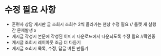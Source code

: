 # 수정 필요 사항

* 훈련사 상담 게시판 글 조회시 조회수 2씩 올라가는 현상 수정 필요 // 톰캣 재 실행간 문제발생 x 
* 게시글 작성시 본문에 작성된 이미지 다운로드에서 다운되도록 수정 필요 //확인중
* 게시글 조회시 레이아웃 조금 더 다듬기
* 게시글 조회시 목록, 수정, 답글 버튼 만들기
